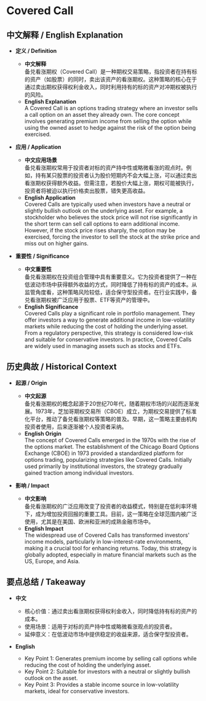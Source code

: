 # Covered Call

## 中文解释 / English Explanation

* **定义 / Definition**  
  - **中文解释**  
    备兑看涨期权（Covered Call）是一种期权交易策略，指投资者在持有标的资产（如股票）的同时，卖出该资产的看涨期权。这种策略的核心在于通过卖出期权获得权利金收入，同时利用持有的标的资产对冲期权被执行的风险。  
  - **English Explanation**  
    A Covered Call is an options trading strategy where an investor sells a call option on an asset they already own. The core concept involves generating premium income from selling the option while using the owned asset to hedge against the risk of the option being exercised.

* **应用 / Application**  
  - **中文应用场景**  
    备兑看涨期权常用于投资者对标的资产持中性或略微看涨的观点时。例如，持有某只股票的投资者认为股价短期内不会大幅上涨，可以通过卖出看涨期权获得额外收益。但需注意，若股价大幅上涨，期权可能被执行，投资者将被迫以执行价格卖出股票，错失更高收益。  
  - **English Application**  
    Covered Calls are typically used when investors have a neutral or slightly bullish outlook on the underlying asset. For example, a stockholder who believes the stock price will not rise significantly in the short term can sell call options to earn additional income. However, if the stock price rises sharply, the option may be exercised, forcing the investor to sell the stock at the strike price and miss out on higher gains.

* **重要性 / Significance**  
  - **中文重要性**  
    备兑看涨期权在投资组合管理中具有重要意义。它为投资者提供了一种在低波动市场中获得额外收益的方式，同时降低了持有标的资产的成本。从监管角度看，这种策略风险较低，适合保守型投资者。在行业实践中，备兑看涨期权被广泛应用于股票、ETF等资产的管理中。  
  - **English Significance**  
    Covered Calls play a significant role in portfolio management. They offer investors a way to generate additional income in low-volatility markets while reducing the cost of holding the underlying asset. From a regulatory perspective, this strategy is considered low-risk and suitable for conservative investors. In practice, Covered Calls are widely used in managing assets such as stocks and ETFs.

## 历史典故 / Historical Context

* **起源 / Origin**  
  - **中文起源**  
    备兑看涨期权的概念起源于20世纪70年代，随着期权市场的兴起而逐渐发展。1973年，芝加哥期权交易所（CBOE）成立，为期权交易提供了标准化平台，推动了备兑看涨期权等策略的普及。早期，这一策略主要由机构投资者使用，后来逐渐被个人投资者采纳。  
  - **English Origin**  
    The concept of Covered Calls emerged in the 1970s with the rise of the options market. The establishment of the Chicago Board Options Exchange (CBOE) in 1973 provided a standardized platform for options trading, popularizing strategies like Covered Calls. Initially used primarily by institutional investors, the strategy gradually gained traction among individual investors.

* **影响 / Impact**  
  - **中文影响**  
    备兑看涨期权的广泛应用改变了投资者的收益模式，特别是在低利率环境下，成为增加投资回报的重要工具。目前，这一策略在全球范围内被广泛使用，尤其是在美国、欧洲和亚洲的成熟金融市场中。  
  - **English Impact**  
    The widespread use of Covered Calls has transformed investors' income models, particularly in low-interest-rate environments, making it a crucial tool for enhancing returns. Today, this strategy is globally adopted, especially in mature financial markets such as the US, Europe, and Asia.

## 要点总结 / Takeaway

* **中文**  
  - 核心价值：通过卖出看涨期权获得权利金收入，同时降低持有标的资产的成本。  
  - 使用场景：适用于对标的资产持中性或略微看涨观点的投资者。  
  - 延伸意义：在低波动市场中提供稳定的收益来源，适合保守型投资者。  

* **English**  
  - Key Point 1: Generates premium income by selling call options while reducing the cost of holding the underlying asset.  
  - Key Point 2: Suitable for investors with a neutral or slightly bullish outlook on the asset.  
  - Key Point 3: Provides a stable income source in low-volatility markets, ideal for conservative investors.